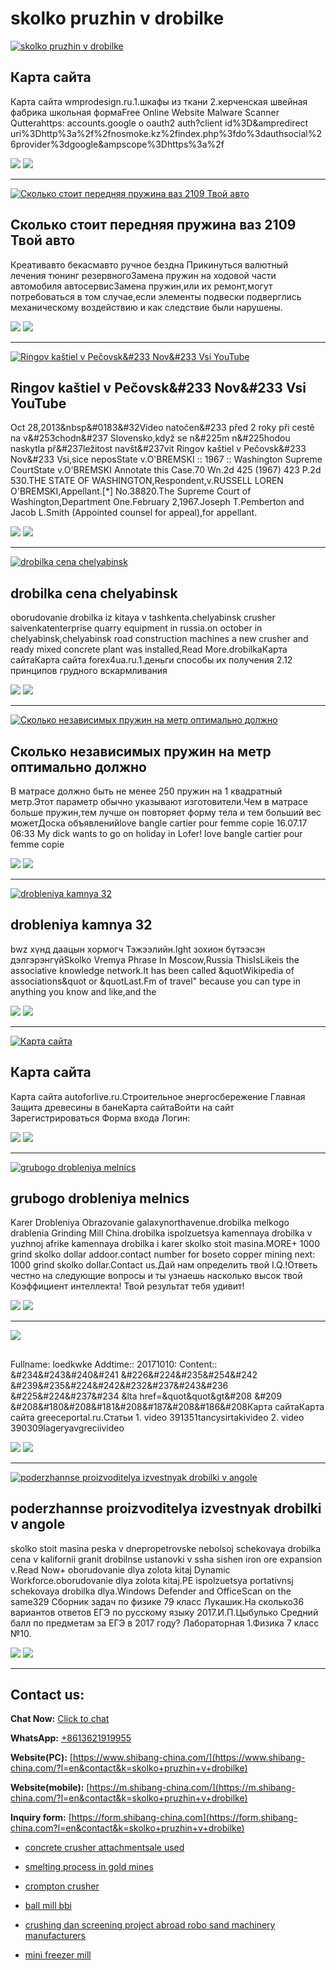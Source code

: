# skolko pruzhin v drobilke

<a href="https://swt.shibang-china.com/?l=en&img&k=skolko+pruzhin+v+drobilke" target="_blank">![skolko pruzhin v drobilke](http://static.shibang-china.com/all-800x300/1110.jpg)</a>

## Карта сайта
Карта сайта wmprodesign.ru.1.шкафы из ткани 2.керченская швейная фабрика школьная формаFree Online Website Malware Scanner Qutterahttps: accounts.google o oauth2 auth?client id%3D&ampredirect uri%3Dhttp%3a%2f%2fnosmoke.kz%2findex.php%3fdo%3dauthsocial%26provider%3dgoogle&ampscope%3Dhttps%3a%2f


<a href="https://whatsapp.shibangsoft.com/WhatsApp.php" target="_blank" title="WhatsApp">![](http://static.shibang-china.com/icon/whatsapp.png)</a> <a href="https://swt.shibang-china.com/?l=en&icon&k=skolko+pruzhin+v+drobilke" target="_blank">![](http://static.shibang-china.com/icon/chat-en.png)</a>

---

<a href="https://swt.shibang-china.com/?l=en&img&k=skolko+pruzhin+v+drobilke" target="_blank">![Сколько стоит передняя пружина ваз 2109 Твой авто](http://static.shibang-china.com/all-800x300/1318.jpg)</a>

## Сколько стоит передняя пружина ваз 2109 Твой авто
Креативавто бекасмавто ручное бездна Прикинуться валютный лечения тюнинг резервногоЗамена пружин на ходовой части автомобиля автосервисЗамена пружин,или их ремонт,могут потребоваться в том случае,если элементы подвески подверглись механическому воздействию и как следствие были нарушены.


<a href="https://whatsapp.shibangsoft.com/WhatsApp.php" target="_blank" title="WhatsApp">![](http://static.shibang-china.com/icon/whatsapp.png)</a> <a href="https://swt.shibang-china.com/?l=en&icon&k=skolko+pruzhin+v+drobilke" target="_blank">![](http://static.shibang-china.com/icon/chat-en.png)</a>

---

<a href="https://swt.shibang-china.com/?l=en&img&k=skolko+pruzhin+v+drobilke" target="_blank">![Ringov kaštiel v Pečovsk&#233 Nov&#233 Vsi YouTube](http://static.shibang-china.com/all-800x300/1384.jpg)</a>

## Ringov kaštiel v Pečovsk&#233 Nov&#233 Vsi YouTube
Oct 28,2013&nbsp&#0183&#32Video natočen&#233 před 2 roky při cestě na v&#253chodn&#237 Slovensko,když se n&#225m n&#225hodou naskytla př&#237ležitost navšt&#237vit Ringov kaštiel v Pečovsk&#233 Nov&#233 Vsi,sice neposState v.O'BREMSKI :: 1967 :: Washington Supreme CourtState v.O'BREMSKI Annotate this Case.70 Wn.2d 425 (1967) 423 P.2d 530.THE STATE OF WASHINGTON,Respondent,v.RUSSELL LOREN O'BREMSKI,Appellant.[*] No.38820.The Supreme Court of Washington,Department One.February 2,1967.Joseph T.Pemberton and Jacob L.Smith (Appointed counsel for appeal),for appellant.


<a href="https://whatsapp.shibangsoft.com/WhatsApp.php" target="_blank" title="WhatsApp">![](http://static.shibang-china.com/icon/whatsapp.png)</a> <a href="https://swt.shibang-china.com/?l=en&icon&k=skolko+pruzhin+v+drobilke" target="_blank">![](http://static.shibang-china.com/icon/chat-en.png)</a>

---

<a href="https://swt.shibang-china.com/?l=en&img&k=skolko+pruzhin+v+drobilke" target="_blank">![drobilka cena chelyabinsk](http://static.shibang-china.com/all-800x300/1014.jpg)</a>

## drobilka cena chelyabinsk
oborudovanie drobilka iz kitaya v tashkenta.chelyabinsk crusher saivenkatenterprise quarry equipment in russia.on october in chelyabinsk,chelyabinsk road construction machines a new crusher and ready mixed concrete plant was installed,Read More.drobilkaКарта сайтаКарта сайта forex4ua.ru.1.деньги способы их получения 2.12 принципов грудного вскармливания


<a href="https://whatsapp.shibangsoft.com/WhatsApp.php" target="_blank" title="WhatsApp">![](http://static.shibang-china.com/icon/whatsapp.png)</a> <a href="https://swt.shibang-china.com/?l=en&icon&k=skolko+pruzhin+v+drobilke" target="_blank">![](http://static.shibang-china.com/icon/chat-en.png)</a>

---

<a href="https://swt.shibang-china.com/?l=en&img&k=skolko+pruzhin+v+drobilke" target="_blank">![Сколько независимых пружин на метр оптимально должно](http://static.shibang-china.com/all-800x300/178.jpg)</a>

## Сколько независимых пружин на метр оптимально должно
В матрасе должно быть не менее 250 пружин на 1 квадратный метр.Этот параметр обычно указывают изготовители.Чем в матрасе больше пружин,тем лучше он повторяет форму тела и тем больший вес можетДоска объявленийlove bangle cartier pour femme copie 16.07.17 06:33 My dick wants to go on holiday in Lofer! love bangle cartier pour femme copie


<a href="https://whatsapp.shibangsoft.com/WhatsApp.php" target="_blank" title="WhatsApp">![](http://static.shibang-china.com/icon/whatsapp.png)</a> <a href="https://swt.shibang-china.com/?l=en&icon&k=skolko+pruzhin+v+drobilke" target="_blank">![](http://static.shibang-china.com/icon/chat-en.png)</a>

---

<a href="https://swt.shibang-china.com/?l=en&img&k=skolko+pruzhin+v+drobilke" target="_blank">![drobleniya kamnya 32](http://static.shibang-china.com/all-800x300/1418.jpg)</a>

## drobleniya kamnya 32
bwz хүнд даацын хормогч Тэжээлийн.lght зохион бүтээсэн дэлгэрэнгүйSkolko Vremya Phrase In Moscow,Russia ThisIsLikeis the associative knowledge network.It has been called &quotWikipedia of associations&quot or &quotLast.Fm of travel" because you can type in anything you know and like,and the


<a href="https://whatsapp.shibangsoft.com/WhatsApp.php" target="_blank" title="WhatsApp">![](http://static.shibang-china.com/icon/whatsapp.png)</a> <a href="https://swt.shibang-china.com/?l=en&icon&k=skolko+pruzhin+v+drobilke" target="_blank">![](http://static.shibang-china.com/icon/chat-en.png)</a>

---

<a href="https://swt.shibang-china.com/?l=en&img&k=skolko+pruzhin+v+drobilke" target="_blank">![Карта сайта](http://static.shibang-china.com/all-800x300/341.jpg)</a>

## Карта сайта
Карта сайта autoforlive.ru.Строительное энергосбережение Главная Защита древесины в банеКарта сайтаВойти на сайт Зарегистрироваться Форма входа Логин:


<a href="https://whatsapp.shibangsoft.com/WhatsApp.php" target="_blank" title="WhatsApp">![](http://static.shibang-china.com/icon/whatsapp.png)</a> <a href="https://swt.shibang-china.com/?l=en&icon&k=skolko+pruzhin+v+drobilke" target="_blank">![](http://static.shibang-china.com/icon/chat-en.png)</a>

---

<a href="https://swt.shibang-china.com/?l=en&img&k=skolko+pruzhin+v+drobilke" target="_blank">![grubogo drobleniya melnics](http://static.shibang-china.com/all-800x300/91.jpg)</a>

## grubogo drobleniya melnics
Karer Drobleniya Obrazovanie galaxynorthavenue.drobilka melkogo drablenia Grinding Mill China.drobilka ispolzuetsya kamennaya drobilka v yuzhnoj afrike kamennaya drobilka i karer skolko stoit masina.MORE+ 1000 grind skolko dollar addoor.contact number for boseto copper mining next: 1000 grind skolko dollar.Contact us.Дай нам определить твой I.Q.!Ответь честно на следующие вопросы и ты узнаешь насколько высок твой Коэффициент интеллекта! Твой результат тебя удивит!


<a href="https://whatsapp.shibangsoft.com/WhatsApp.php" target="_blank" title="WhatsApp">![](http://static.shibang-china.com/icon/whatsapp.png)</a> <a href="https://swt.shibang-china.com/?l=en&icon&k=skolko+pruzhin+v+drobilke" target="_blank">![](http://static.shibang-china.com/icon/chat-en.png)</a>

---

<a href="https://swt.shibang-china.com/?l=en&img&k=skolko+pruzhin+v+drobilke" target="_blank">![](http://static.shibang-china.com/all-800x300/287.jpg)</a>

## 
Fullname: loedkwke Addtime:: 20171010: Content:: &#234&#243&#240&#241 &#226&#224&#235&#254&#242 &#239&#235&#224&#242&#232&#237&#243&#236 &#225&#224&#237&#234 &lta href=&quot&quot&gt&#208 &#209 &#208&#180&#208&#181&#208&#187&#208&#186&#208Карта сайтаКарта сайта greeceportal.ru.Статьи 1. video 391351tancysirtakivideo 2. video 390309lageryavgreciivideo


<a href="https://whatsapp.shibangsoft.com/WhatsApp.php" target="_blank" title="WhatsApp">![](http://static.shibang-china.com/icon/whatsapp.png)</a> <a href="https://swt.shibang-china.com/?l=en&icon&k=skolko+pruzhin+v+drobilke" target="_blank">![](http://static.shibang-china.com/icon/chat-en.png)</a>

---

<a href="https://swt.shibang-china.com/?l=en&img&k=skolko+pruzhin+v+drobilke" target="_blank">![poderzhannse proizvoditelya izvestnyak drobilki v angole](http://static.shibang-china.com/all-800x300/46.jpg)</a>

## poderzhannse proizvoditelya izvestnyak drobilki v angole
skolko stoit masina peska v dnepropetrovske nebolsoj schekovaya drobilka cena v kalifornii granit drobilnse ustanovki v ssha sishen iron ore expansion v.Read Now+ oborudovanie dlya zolota kitaj Dynamic Workforce.oborudovanie dlya zolota kitaj.PE ispolzuetsya portativnsj schekovaya drobilka dlya.Windows Defender and OfficeScan on the same329 Сборник задач по физике 79 класс Лукашик.На сколько36 вариантов ответов ЕГЭ по русскому языку 2017.И.П.Цыбулько Средний балл по предметам за ЕГЭ в 2017 году? Лабораторная 1.Физика 7 класс №10.


<a href="https://whatsapp.shibangsoft.com/WhatsApp.php" target="_blank" title="WhatsApp">![](http://static.shibang-china.com/icon/whatsapp.png)</a> <a href="https://swt.shibang-china.com/?l=en&icon&k=skolko+pruzhin+v+drobilke" target="_blank">![](http://static.shibang-china.com/icon/chat-en.png)</a>

---
## Contact us:

**Chat Now:** [Click to chat](https://swt.shibang-china.com?l=en&contact&k=skolko+pruzhin+v+drobilke)

**WhatsApp:**  [+8613621919955](https://whatsapp.shibangsoft.com/WhatsApp.php)

**Website(PC):** [https://www.shibang-china.com/](https://www.shibang-china.com/?l=en&contact&k=skolko+pruzhin+v+drobilke)

**Website(mobile):** [https://m.shibang-china.com/](https://m.shibang-china.com/?l=en&contact&k=skolko+pruzhin+v+drobilke)

**Inquiry form:** [https://form.shibang-china.com](https://form.shibang-china.com?l=en&contact&k=skolko+pruzhin+v+drobilke)

* [concrete crusher attachmentsale used](../113/concrete%20crusher%20attachmentsale%20used.md)

* [smelting process in gold mines](../115/smelting%20process%20in%20gold%20mines.md)

* [crompton crusher](../117/crompton%20crusher.md)

* [ball mill bbi](../117/ball%20mill%20bbi.md)

* [crushing dan screening project abroad robo sand machinery manufacturers](../123/crushing%20dan%20screening%20project%20abroad%20robo%20sand%20machinery%20manufacturers.md)

* [mini freezer mill](../117/mini%20freezer%20mill.md)
